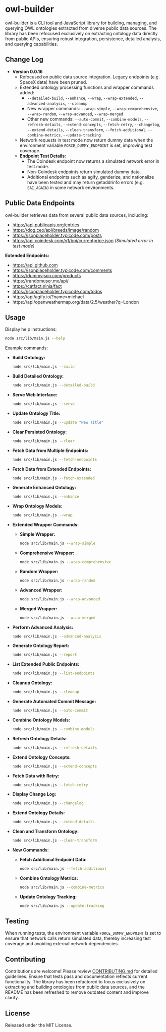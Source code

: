 # owl-builder

owl-builder is a CLI tool and JavaScript library for building, managing, and querying OWL ontologies extracted from diverse public data sources. The library has been refocused exclusively on extracting ontology data directly from public APIs, ensuring robust integration, persistence, detailed analysis, and querying capabilities.

## Change Log
- **Version 0.0.16**
  - Refocused on public data source integration. Legacy endpoints (e.g. SpaceX data) have been pruned.
  - Extended ontology processing functions and wrapper commands added:
    - `--detailed-build`, `--enhance`, `--wrap`, `--wrap-extended`, `--advanced-analysis`, `--cleanup`
    - New wrapper commands: `--wrap-simple`, `--wrap-comprehensive`, `--wrap-random`, `--wrap-advanced`, `--wrap-merged`
    - Other new commands: `--auto-commit`, `--combine-models`, `--refresh-details`, `--extend-concepts`, `--fetch-retry`, `--changelog`, `--extend-details`, `--clean-transform`, `--fetch-additional`, `--combine-metrics`, `--update-tracking`
  - Network requests in test mode now return dummy data when the environment variable `FORCE_DUMMY_ENDPOINT` is set, improving test coverage.
  - **Endpoint Test Details:**
      - The Coindesk endpoint now returns a simulated network error in test mode.
      - Non-Coindesk endpoints return simulated dummy data.
      - Additional endpoints such as agify, genderize, and nationalize have been tested and may return getaddrinfo errors (e.g. `EAI_AGAIN`) in some network environments.

## Public Data Endpoints

owl-builder retrieves data from several public data sources, including:

- https://api.publicapis.org/entries
- https://dog.ceo/api/breeds/image/random
- https://jsonplaceholder.typicode.com/posts
- https://api.coindesk.com/v1/bpi/currentprice.json *(Simulated error in test mode)*

**Extended Endpoints:**
- https://api.github.com
- https://jsonplaceholder.typicode.com/comments
- https://dummyjson.com/products
- https://randomuser.me/api/
- https://catfact.ninja/fact
- https://jsonplaceholder.typicode.com/todos
- https://api/agify.io/?name=michael
- https://api/openweathermap.org/data/2.5/weather?q=London

## Usage

Display help instructions:

```bash
node src/lib/main.js --help
```

Example commands:

- **Build Ontology:**
  ```bash
  node src/lib/main.js --build
  ```

- **Build Detailed Ontology:**
  ```bash
  node src/lib/main.js --detailed-build
  ```

- **Serve Web Interface:**
  ```bash
  node src/lib/main.js --serve
  ```

- **Update Ontology Title:**
  ```bash
  node src/lib/main.js --update "New Title"
  ```

- **Clear Persisted Ontology:**
  ```bash
  node src/lib/main.js --clear
  ```

- **Fetch Data from Multiple Endpoints:**
  ```bash
  node src/lib/main.js --fetch-endpoints
  ```

- **Fetch Data from Extended Endpoints:**
  ```bash
  node src/lib/main.js --fetch-extended
  ```

- **Generate Enhanced Ontology:**
  ```bash
  node src/lib/main.js --enhance
  ```

- **Wrap Ontology Models:**
  ```bash
  node src/lib/main.js --wrap
  ```

- **Extended Wrapper Commands:**
  - **Simple Wrapper:**
    ```bash
    node src/lib/main.js --wrap-simple
    ```
  - **Comprehensive Wrapper:**
    ```bash
    node src/lib/main.js --wrap-comprehensive
    ```
  - **Random Wrapper:**
    ```bash
    node src/lib/main.js --wrap-random
    ```
  - **Advanced Wrapper:**
    ```bash
    node src/lib/main.js --wrap-advanced
    ```
  - **Merged Wrapper:**
    ```bash
    node src/lib/main.js --wrap-merged
    ```

- **Perform Advanced Analysis:**
  ```bash
  node src/lib/main.js --advanced-analysis
  ```

- **Generate Ontology Report:**
  ```bash
  node src/lib/main.js --report
  ```

- **List Extended Public Endpoints:**
  ```bash
  node src/lib/main.js --list-endpoints
  ```

- **Cleanup Ontology:**
  ```bash
  node src/lib/main.js --cleanup
  ```

- **Generate Automated Commit Message:**
  ```bash
  node src/lib/main.js --auto-commit
  ```

- **Combine Ontology Models:**
  ```bash
  node src/lib/main.js --combine-models
  ```

- **Refresh Ontology Details:**
  ```bash
  node src/lib/main.js --refresh-details
  ```

- **Extend Ontology Concepts:**
  ```bash
  node src/lib/main.js --extend-concepts
  ```

- **Fetch Data with Retry:**
  ```bash
  node src/lib/main.js --fetch-retry
  ```

- **Display Change Log:**
  ```bash
  node src/lib/main.js --changelog
  ```

- **Extend Ontology Details:**
  ```bash
  node src/lib/main.js --extend-details
  ```

- **Clean and Transform Ontology:**
  ```bash
  node src/lib/main.js --clean-transform
  ```

- **New Commands:**
  - **Fetch Additional Endpoint Data:**
    ```bash
    node src/lib/main.js --fetch-additional
    ```
  - **Combine Ontology Metrics:**
    ```bash
    node src/lib/main.js --combine-metrics
    ```
  - **Update Ontology Tracking:**
    ```bash
    node src/lib/main.js --update-tracking
    ```

## Testing

When running tests, the environment variable `FORCE_DUMMY_ENDPOINT` is set to ensure that network calls return simulated data, thereby increasing test coverage and avoiding external network dependencies.

## Contributing

Contributions are welcome! Please review [CONTRIBUTING.md](./CONTRIBUTING.md) for detailed guidelines. Ensure that tests pass and documentation reflects current functionality. The library has been refactored to focus exclusively on extracting and building ontologies from public data sources, and the README has been refreshed to remove outdated content and improve clarity.

## License

Released under the MIT License.
